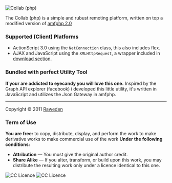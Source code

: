 
![Collab (php)](http://raweden.se/public/github/collab-php-logo.png)

The Collab (php) is a simple and rubust remoting platform, written on top a modified version of [amfphp 2.0](https://github.com/silexlabs/amfphp-2.0)


### Supported (Client) Platforms
* ActionScript 3.0 using the `NetConnection` class, this also includes flex.
* AJAX and JavaScript using the `XMLHttpRequest`, a wrapper included in [download section](https://github.com/raweden/Collab.php).


### Bundled with perfect Utility Tool
**If your are addicted to eyecandy you will love this one.** Inspired by the Graph API explorer (facebook) i developed this little utility, it's written in JavaScript and utilizes the Json Gateway in amfphp.


*  *  *

Copyright © 2011 [Raweden](http://raweden.se)

### Term of Use
**You are free:** to copy, distribute, display, and perform the work
to make derivative works
to make commercial use of the work
**Under the following conditions:**

* **Attribution** — You must give the original author credit.
* **Share Alike** — If you alter, transform, or build upon this work, you may distribute the resulting work only under a licence identical to this one.

![CC Licence](http://raweden.se/public/github/by.png)  ![CC Licence](http://raweden.se/public/github/sa.png)


